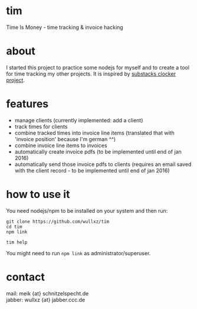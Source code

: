# tim
Time Is Money - time tracking &amp; invoice hacking

# about
I started this project to practice some nodejs for myself and to create a tool for time tracking my other projects.
It is inspired by [substacks clocker project](https://github.com/substack/clocker).

# features

- manage clients (currently implemented: add a client)
- track times for clients
- combine tracked times into invoice line items (translated that with 'invoice position' because I'm german ^^)
- combine invoice line items to invoices
- automatically create invoice pdfs (to be implemented until end of jan 2016)
- automatically send those invoice pdfs to clients (requires an email saved with the client record - to be implemented until end of jan 2016)

# how to use it
You need nodejs/npm to be installed on your system and then run:
```
git clone https://github.com/wullxz/tim
cd tim
npm link

tim help
```

You might need to run `npm link` as administrator/superuser.

# contact

mail: meik {at} schnitzelspecht.de  
jabber: wullxz {at} jabber.ccc.de
